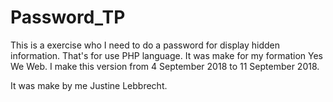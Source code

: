 # Password_TP
This is a exercise who I need to do a password for display hidden information. That's for use PHP language. It was make for my formation Yes We Web.
I make this version from 4 September 2018 to 11 September 2018.

It was make by me Justine Lebbrecht.
